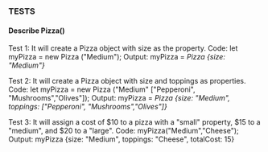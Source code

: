 ### TESTS
#### Describe Pizza()

Test 1: It will create a Pizza object with size as the property.
Code: let myPizza = new Pizza ("Medium");
Output: myPizza = _Pizza {size: "Medium"}_ 
<!--
function Pizza (size) {
  this.size = size;
}
-->
Test 2: It will create a Pizza object with size and toppings as properties.
Code: let myPizza = new Pizza ("Medium" ["Pepperoni", "Mushrooms","Olives"]);
Output: myPizza = _Pizza {size: "Medium", toppings: ["Pepperoni", "Mushrooms","Olives"]}_
<!--
function Pizza (size, ...toppings) {
  this.size = size;
  this.toppings = toppings;
}
-->
Test 3: It will assign a cost of $10 to a pizza with a "small" property, $15 to a "medium", and $20 to a "large".
Code: myPizza("Medium","Cheese");
Output: myPizza {size: "Medium", toppings: "Cheese", totalCost: 15}
<!--
function Pizza (size, toppings) {
  this.size = size;
  this.toppings = toppings;
  this.totalCost = 0;
}

Pizza.prototype.cost = function () {
    if (this.size.toLowerCase() === "small"){
        this.totalCost = 10;
        return this.totalCost;
    } else if (this.size.toLowerCase() === "medium"){
        this.totalCost = 15;
        return this.totalCost;
    } else if (this.size.toLowerCase() === "large"){
        this.totalCost = 20;
        return this.totalCost;
    } 
    return this.totalCost;
}
-->